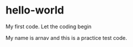 # hello-world
My first code. Let the coding begin

My name is arnav and this is a practice test code.
